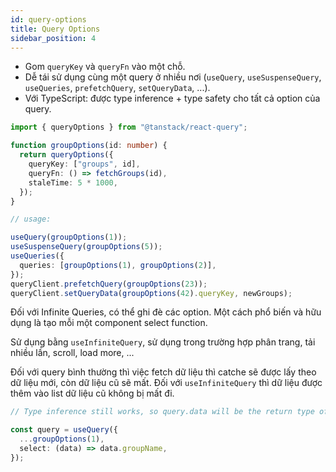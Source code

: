 ```yaml
---
id: query-options
title: Query Options
sidebar_position: 4
---
```


- Gom `queryKey` và `queryFn` vào một chỗ.
- Dễ tái sử dụng cùng một query ở nhiều nơi (`useQuery`, `useSuspenseQuery`, `useQueries`, `prefetchQuery`, `setQueryData`, ...).
- Với TypeScript: được type inference + type safety cho tất cả option của query.

[//]: # "Example1"

```ts
import { queryOptions } from "@tanstack/react-query";

function groupOptions(id: number) {
  return queryOptions({
    queryKey: ["groups", id],
    queryFn: () => fetchGroups(id),
    staleTime: 5 * 1000,
  });
}

// usage:

useQuery(groupOptions(1));
useSuspenseQuery(groupOptions(5));
useQueries({
  queries: [groupOptions(1), groupOptions(2)],
});
queryClient.prefetchQuery(groupOptions(23));
queryClient.setQueryData(groupOptions(42).queryKey, newGroups);
```

[//]: # "Example1"

Đối với Infinite Queries, có thể ghi đè các option. Một cách phổ biến và hữu dụng
là tạo mỗi một component select function.

Sử dụng bằng `useInfiniteQuery`, sử dụng trong trường hợp phân trang, tải nhiều lần, scroll, load more, ...

Đối với query bình thường thì việc fetch dữ liệu thì catche sẽ được lấy theo dữ liệu mới,
còn dữ liệu cũ sẽ mất. Đối với `useInfiniteQuery` thì dữ liệu được thêm vào list dữ liệu cũ
không bị mất đi.

[//]: # "Example2"

```ts
// Type inference still works, so query.data will be the return type of select instead of queryFn

const query = useQuery({
  ...groupOptions(1),
  select: (data) => data.groupName,
});
```

[//]: # "Example2"
